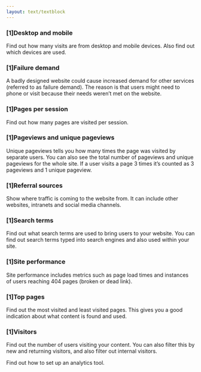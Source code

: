 ```yaml
---
layout: text/textblock
---
```



### [1]Desktop and mobile

Find out how many visits are from desktop and mobile devices. Also find out which devices are used.

### [1]Failure demand

A badly designed website could cause increased demand for other services (referred to as failure demand). The reason is that users might need to phone or visit because their needs weren’t met on the website.

### [1]Pages per session

Find out how many pages are visited per session.

### [1]Pageviews and unique pageviews

Unique pageviews tells you how many times the page was visited by separate users. You can also see the total number of pageviews and unique pageviews for the whole site. If a user visits a page 3 times it’s counted as 3 pageviews and 1 unique pageview.

### [1]Referral sources

Show where traffic is coming to the website from. It can include other websites, intranets and social media channels.

### [1]Search terms

Find out what search terms are used to bring users to your website. You can find out search terms typed into search engines and also used within your site.

### [1]Site performance

Site performance includes metrics such as page load times and instances of users reaching 404 pages (broken or dead link). 

### [1]Top pages

Find out the most visited and least visited pages. This gives you a good indication about what content is found and used.

### [1]Visitors

Find out the number of users visiting your content. You can also filter this by new and returning visitors, and also filter out internal visitors.


Find out how to set up an analytics tool.

